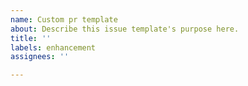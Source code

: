```yaml
---
name: Custom pr template
about: Describe this issue template's purpose here.
title: ''
labels: enhancement
assignees: ''

---
```



